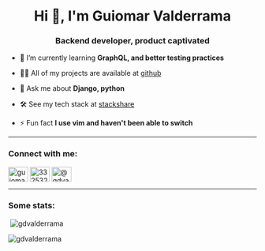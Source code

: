 <h1 align="center">Hi 👋, I'm Guiomar Valderrama</h1>
<h3 align="center">Backend developer, product captivated</h3>

- 🌱 I’m currently learning **GraphQL, and better testing practices**

- 👨‍💻 All of my projects are available at [github](https://github.com/gdvalderrama?tab=repositories)

- 💬 Ask me about **Django, python**

- 🛠️ See my tech stack at [stackshare](https://stackshare.io/gdvalderrama/my-stack)

- ⚡ Fun fact **I use vim and haven't been able to switch**

---

<h3 align="left">Connect with me:</h3>
<p align="left">
<a href="https://linkedin.com/in/guiomarvalderrama" target="blank"><img align="center" src="https://raw.githubusercontent.com/rahuldkjain/github-profile-readme-generator/master/src/images/icons/Social/linked-in-alt.svg" alt="guiomarvalderrama" height="30" width="40" /></a>
<a href="https://stackoverflow.com/users/3325322" target="blank"><img align="center" src="https://raw.githubusercontent.com/rahuldkjain/github-profile-readme-generator/master/src/images/icons/Social/stack-overflow.svg" alt="3325322" height="30" width="40" /></a>
<a href="https://medium.com/@gdvalderrama" target="blank"><img align="center" src="https://raw.githubusercontent.com/rahuldkjain/github-profile-readme-generator/master/src/images/icons/Social/medium.svg" alt="@gdvalderrama" height="30" width="40" /></a>
</p>

---

<h3 align="left">Some stats:</h3>

<p>&nbsp;<img align="center" src="https://github-readme-stats.vercel.app/api?username=gdvalderrama&show_icons=true&locale=en" alt="gdvalderrama" /></p>

<p><img align="center" src="https://github-readme-streak-stats.herokuapp.com/?user=gdvalderrama&" alt="gdvalderrama" /></p>
